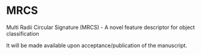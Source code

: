 # MRCS
Multi Radii Circular Signature (MRCS) - A novel feature descriptor for object classification

It will be made available upon acceptance/publication of the manuscript.
